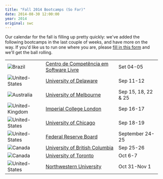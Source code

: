 ```yaml
---
title: "Fall 2014 Bootcamps (So Far)"
date: 2014-08-30 12:00:00
year: 2014
original: swc
---
```

<p>
  Our calendar for the fall is filling up pretty quickly:
  we've added the following bootcamps in the last couple of weeks,
  and have more on the way.
  If you'd like us to run one where you are,
  please <a href="{{site.baseurl}}/workshops/request/">fill in this form</a>
  and we'll get the ball rolling.
</p>
<table class="table table-striped">
  <tr>
    <td><img src="{{site.github.url}}/files/flags/16/Brazil.png" alt="Brazil" /></td>
    <td class="link"><a href="http://r-gaia-cs.github.io/2014-09-04-ccsl/">Centro de Compet&ecirc;ncia em Software Livre</a></td>
    <td class="date">Set 04-05</td>
  </tr>
  <tr>
    <td><img src="{{site.github.url}}/files/flags/16/United-States.png" alt="United-States" /></td>
    <td class="link"><a href="http://jrherr.github.io/2014-09-11-udel/">University of Delaware</a></td>
    <td class="date">Sep 11-12</td>
  </tr>
  <tr>
    <td><img src="{{site.github.url}}/files/flags/16/Australia.png" alt="Australia" /></td>
    <td class="link"><a href="http://resbaz.github.io/2014-09-15-unimelb/">University of Melbourne</a></td>
    <td class="date">Sep 15, 18, 22 & 25</td>
  </tr>
  <tr>
    <td><img src="{{site.github.url}}/files/flags/16/United-Kingdom.png" alt="United-Kingdom" /></td>
    <td class="link"><a href="http://hpcarcher.github.io/2014-09-16-imperial/">Imperial College London</a></td>
    <td class="date">Sep 16-17</td>
  </tr>
  <tr>
    <td><img src="{{site.github.url}}/files/flags/16/United-States.png" alt="United-States" /></td>
    <td class="link"><a href="http://jdblischak.github.io/2014-09-18-chicago/">University of Chicago</a></td>
    <td class="date">Sep 18-19</td>
  </tr>
  <tr>
    <td><img src="{{site.github.url}}/files/flags/16/United-States.png" alt="United-States" /></td>
    <td class="link"><a href="http://chendaniely.github.io/2014-09-24-frb/">Federal Reserve Board</a></td>
    <td class="date">September 24-25</td>
  </tr>
  <tr>
    <td><img src="{{site.github.url}}/files/flags/16/Canada.png" alt="Canada" /></td>
    <td class="link"><a href="http://douglatornell.github.io/2014-09-25-ubc/">University of British Columbia</a></td>
    <td class="date">Sep 25-26</td>
  </tr>
  <tr>
    <td><img src="{{site.github.url}}/files/flags/16/Canada.png" alt="Canada" /></td>
    <td class="link"><a href="http://swcarpentry.github.io/2014-10-06-toronto/">University of Toronto</a></td>
    <td class="date">Oct 6-7</td>
  </tr>
  <tr>
    <td><img src="{{site.github.url}}/files/flags/16/United-States.png" alt="United-States" /></td>
    <td class="link"><a href="http://karthik.github.io/2014-10-30-nw/">Northwestern University</a></td>
    <td class="date">Oct 31-Nov 1</td>
  </tr>
</table>
